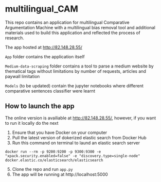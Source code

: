 # multilingual_CAM
This repo contains an application for multilingual Comparative Argumentation Machine with a multilingual bias removal tool and additional materials used to build this application and reflected the process of research.

The app hosted at http://82.148.28.55/

`App` folder contains the application itself

`Medium-data-scraping` folder contains a tool to parse a medium website by thematical tags without limitations by number of requests, articles and paywall limitation

`Models` (to be updated) contain the jupyter notebooks where different comparative sentences classifier were learnt

## How to launch the app

The online version is availiable at http://82.148.28.55/, however, if you want to run it locally do the next

1. Ensure that you have Docker on your computer
2. Pull the latest version of dokerized elastic search from Docker Hub
3. Run this command on terminal to laund an elastic search server
```
docker run --rm -p 9200:9200 -p 9300:9300 -e "xpack.security.enabled=false" -e "discovery.type=single-node" docker.elastic.co/elasticsearch/elasticsearch
```
5.  Clone the repo and run `app.py`
6.  The app will be running at http://localhost:5000


